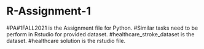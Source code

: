 # R-Assignment-1
#PA#1FALL2021 is the Assignment file for Python.
#Similar tasks need to be perform in Rstudio for provided dataset.
#healthcare_stroke_dataset is the dataset.
#healthcare solution is the rstudio file.
